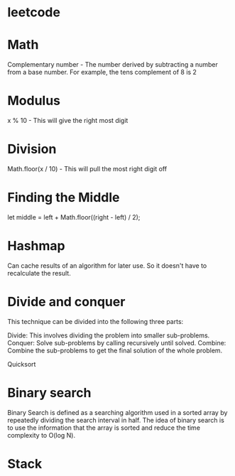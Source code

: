 # leetcode

# Math

Complementary number - The number derived by subtracting a number from a base number. For example, the tens complement of 8 is 2

# Modulus

x % 10 - This will give the right most digit

# Division

Math.floor(x / 10) - This will pull the most right digit off

# Finding the Middle

let middle = left + Math.floor((right - left) / 2);

# Hashmap

Can cache results of an algorithm for later use. So it doesn't have to recalculate the result.

# Divide and conquer

This technique can be divided into the following three parts:

Divide: This involves dividing the problem into smaller sub-problems.
Conquer: Solve sub-problems by calling recursively until solved.
Combine: Combine the sub-problems to get the final solution of the whole problem.

Quicksort

# Binary search

Binary Search is defined as a searching algorithm used in a sorted array by repeatedly dividing the search interval in half. The idea of binary search is to use the information that the array is sorted and reduce the time complexity to O(log N). 

# Stack

